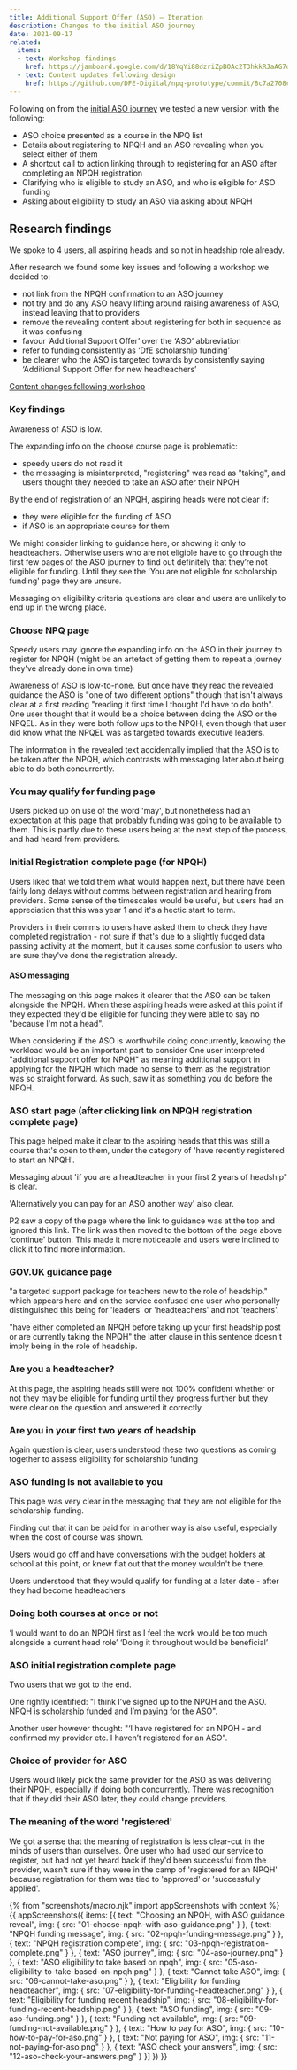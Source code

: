```yaml
---
title: Additional Support Offer (ASO) – Iteration
description: Changes to the initial ASO journey
date: 2021-09-17
related:
  items:
  - text: Workshop findings
    href: https://jamboard.google.com/d/18YqYi88dzriZpBOAc2T3hkkRJaAG7dNzeSEKxpjQt9E/viewer?f=1
  - text: Content updates following design
    href: https://github.com/DFE-Digital/npq-prototype/commit/8c7a2708c893f82ae7f25509870b3520afb1bc61
---
```


Following on from the [initial ASO journey](/register-for-an-npq/additional-support-offer/) we tested a new version with the following:

- ASO choice presented as a course in the NPQ list
- Details about registering to NPQH and an ASO revealing when you select either of them
- A shortcut call to action linking through to registering for an ASO after completing an NPQH registration
- Clarifying who is eligible to study an ASO, and who is eligible for ASO funding
- Asking about eligibility to study an ASO via asking about NPQH

## Research findings

We spoke to 4 users, all aspiring heads and so not in headship role already.

After research we found some key issues and following a workshop we decided to:

- not link from the NPQH confirmation to an ASO journey
- not try and do any ASO heavy lifting around raising awareness of ASO, instead leaving that to providers
- remove the revealing content about registering for both in sequence as it was confusing
- favour ‘Additional Support Offer’ over the ‘ASO’ abbreviation
- refer to funding consistently as ‘DfE scholarship funding’
- be clearer who the ASO is targeted towards by consistently saying ‘Additional Support Offer for new headteachers’

[Content changes following workshop](https://github.com/DFE-Digital/npq-prototype/commit/8c7a2708c893f82ae7f25509870b3520afb1bc61)

### Key findings

Awareness of ASO is low.

The expanding info on the choose course page is problematic:

- speedy users do not read it
- the messaging is misinterpreted, "registering" was read as "taking", and users thought they needed to take an ASO after their NPQH

By the end of registration of an NPQH, aspiring heads were not clear if:

- they were eligible for the funding of ASO
- if ASO is an appropriate course for them

We might consider linking to guidance here, or showing it only to headteachers. Otherwise users who are not eligible have to go through the first few pages of the ASO journey to find out definitely that they’re not eligible for funding. Until they see the 'You are not eligible for scholarship funding' page they are unsure.

Messaging on eligibility criteria questions are clear and users are unlikely to end up in the wrong place.

### Choose NPQ page

Speedy users may ignore the expanding info on the ASO in their journey to register for NPQH (might be an artefact of getting them to repeat a journey they've already done in own time)

Awareness of ASO is low-to-none. But once have they read the revealed guidance the ASO is "one of two different options" though that isn't always clear at a first reading "reading it first time I thought I'd have to do both". One user thought that it would be a choice between doing the ASO or the NPQEL. As in they were both follow ups to the NPQH, even though that user did know what the NPQEL was as targeted towards executive leaders.

The information in the revealed text accidentally implied that the ASO is to be taken after the NPQH, which contrasts with messaging later about being able to do both concurrently.

### You may qualify for funding page

Users picked up on use of the word 'may', but nonetheless had an expectation at this page that probably funding was going to be available to them. This is partly due to these users being at the next step of the process, and had heard from providers.

### Initial Registration complete page (for NPQH)

Users liked that we told them what would happen next, but there have been fairly long delays without comms between registration and hearing from providers. Some sense of the timescales would be useful, but users had an appreciation that this was year 1 and it's a hectic start to term.

Providers in their comms to users have asked them to check they have completed registration - not sure if that's due to a slightly fudged data passing activity at the moment, but it causes some confusion to users who are sure they've done the registration already.

#### ASO messaging

The messaging on this page makes it clearer that the ASO can be taken alongside the NPQH. When these aspiring heads were asked at this point if they expected they'd be eligible for funding they were able to say no "because I'm not a head".

When considering if the ASO is worthwhile doing concurrently, knowing the workload would be an important part to consider
One user interpreted "additional support offer for NPQH" as meaning additional support in applying for the NPQH which made no sense to them as the registration was so straight forward. As such, saw it as something you do before the NPQH.

### ASO start page (after clicking link on NPQH registration complete page)

This page helped make it clear to the aspiring heads that this was still a course that's open to them, under the category of 'have recently registered to start an NPQH'.

Messaging about 'if you are a headteacher in your first 2 years of headship" is clear.

'Alternatively you can pay for an ASO another way' also clear.

P2 saw a copy of the page where the link to guidance was at the top and ignored this link. The link was then moved to the bottom of the page above 'continue' button. This made it more noticeable and users were inclined to click it to find more information.

### GOV.UK guidance page

"a targeted support package for teachers new to the role of headship." which appears here and on the service confused one user who personally distinguished this being for 'leaders' or 'headteachers' and not 'teachers'.

"have either completed an NPQH before taking up your first headship post or are currently taking the NPQH" the latter clause in this sentence doesn't imply being in the role of headship.

### Are you a headteacher?

At this page, the aspiring heads still were not 100% confident whether or not they may be eligible for funding until they progress further but they were clear on the question and answered it correctly


### Are you in your first two years of headship

Again question is clear, users understood these two questions as coming together to assess eligibility for scholarship funding

### ASO funding is not available to you

This page was very clear in the messaging that they are not eligible for the scholarship funding.

Finding out that it can be paid for in another way is also useful, especially when the cost of course was shown.

Users would go off and have conversations with the budget holders at school at this point, or knew flat out that the money wouldn't be there.

Users understood that they would qualify for funding at a later date - after they had become headteachers

### Doing both courses at once or not

‘I would want to do an NPQH first as I feel the work would be too much alongside a current head role’
‘Doing it throughout would be beneficial’

### ASO initial registration complete page

Two users that we got to the end.

One rightly identified:
"I think I’ve signed up to the NPQH and the ASO. NPQH is scholarship funded and I’m paying for the ASO".

Another user however thought:
"‘I have registered for an NPQH - and confirmed my provider etc. I haven’t registered for an ASO".

### Choice of provider for ASO

Users would likely pick the same provider for the ASO as was delivering their NPQH, especially if doing both concurrently.
There was recognition that if they did their ASO later, they could change providers.

### The meaning of the word 'registered'

We got a sense that the meaning of registration is less clear-cut in the minds of users than ourselves. One user who had used our service to register, but had not yet heard back if they'd been successful from the provider, wasn't sure if they were in the camp of 'registered for an NPQH' because registration for them was tied to 'approved' or 'successfully applied'.

{% from "screenshots/macro.njk" import appScreenshots with context %}
{{ appScreenshots({
  items: [{
      text: "Choosing an NPQH, with ASO guidance reveal",
      img: { src: "01-choose-npqh-with-aso-guidance.png" }
    }, {
      text: "NPQH funding message",
      img: { src: "02-npqh-funding-message.png" }
    }, {
      text: "NPQH registration complete",
      img: { src: "03-npqh-registration-complete.png" }
    }, {
      text: "ASO journey",
      img: { src: "04-aso-journey.png" }
    }, {
      text: "ASO eligibility to take based on npqh",
      img: { src: "05-aso-eligibility-to-take-based-on-npqh.png" }
    }, {
      text: "Cannot take ASO",
      img: { src: "06-cannot-take-aso.png" }
    }, {
      text: "Eligibility for funding headteacher",
      img: { src: "07-eligibility-for-funding-headteacher.png" }
    }, {
      text: "Eligibility for funding recent headship",
      img: { src: "08-eligibility-for-funding-recent-headship.png" }
    }, {
      text: "ASO funding",
      img: { src: "09-aso-funding.png" }
    }, {
      text: "Funding not available",
      img: { src: "09-funding-not-available.png" }
    }, {
      text: "How to pay for ASO",
      img: { src: "10-how-to-pay-for-aso.png" }
    }, {
      text: "Not paying for ASO",
      img: { src: "11-not-paying-for-aso.png" }
    }, {
      text: "ASO check your answers",
      img: { src: "12-aso-check-your-answers.png" }
    }]
}) }}
